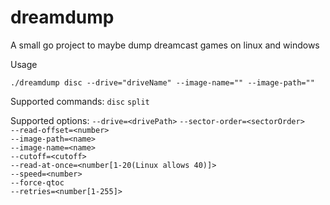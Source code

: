 # dreamdump
A small go project to maybe dump dreamcast games on linux and windows

Usage

```
./dreamdump disc --drive="driveName" --image-name="" --image-path=""
```


Supported commands:
`disc`
`split`

Supported options:
`--drive=<drivePath>`
`--sector-order=<sectorOrder>`   
`--read-offset=<number>`   
`--image-path=<name>`   
`--image-name=<name>`   
`--cutoff=<cutoff>`   
`--read-at-once=<number[1-20(Linux allows 40)]>`   
`--speed=<number>`   
`--force-qtoc`   
`--retries=<number[1-255]>`   